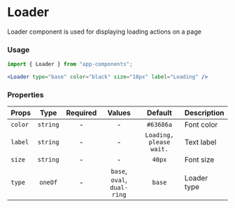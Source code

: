 # Loader

Loader component is used for displaying loading actions on a page

### Usage

```js
import { Loader } from "app-components";
```

```jsx
<Loader type="base" color="black" size="18px" label="Loading" />
```

### Properties

| Props   |   Type   | Required |           Values            |        Default          | Description |
| ------- | :------: | :------: | :-------------------------: | :---------------------: | ----------- |
| `color` | `string` |    -     |              -              |       `#63686a`         | Font color  |
| `label` | `string` |    -     |              -              | `Loading, please wait.` | Text label  |
| `size`  | `string` |    -     |              -              |         `40px`          | Font size   |
| `type`  | `oneOf`  |    -     | `base`, `oval`, `dual-ring` |         `base`          | Loader type |
